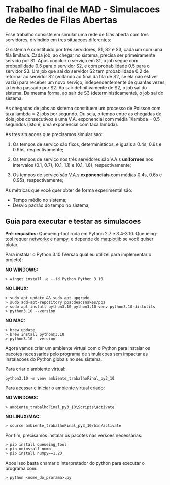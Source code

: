 # Trabalho final de MAD - Simulacoes de Redes de Filas Abertas

Esse trabalho consiste em simular uma rede de filas aberta com tres servidores, divindido em tres situacoes diferentes:

O sistema é constituído por três servidores, S1, S2 e S3, cada um com uma fila limitada. Cada job, ao chegar no sistema, precisa ser primeiramente servido por S1. Após concluir o serviço em S1, o job segue com probabilidade 0.5 para o servidor S2, e com probabilidade 0.5 para o servidor S3. Um job que sai do servidor S2 tem probabilidade 0.2 de retornar ao servidor S2 (voltando ao final da fila de S2, se ela não estiver vazia) para receber um novo serviço, independentemente de quantas vezes já tenha passado por S2. Ao sair definitivamente de S2, o job sai do sistema. Da mesma forma, ao sair de S3 (deterministicamente), o job sai do sistema.

As chegadas de jobs ao sistema constituem um processo de Poisson com taxa lambda = 2 jobs por segundo. Ou seja, o tempo entre as chegadas de dois jobs consecutivos é uma V.A. exponencial com média 1/lambda = 0.5 segundos (isto é, uma exponencial com taxa lambda).

As tres situacoes que precisamos simular sao:

1) Os tempos de serviço são fixos, determinísticos, e iguais a 0.4s, 0.6s e 0.95s, respectivamente;

2) Os tempos de serviço nos três servidores são V.A.s **uniformes** nos intervalos (0.1, 0.7), (0.1, 1.1) e (0.1, 1.8), respectivamente;

3) Os tempos de serviço são V.A.s **exponenciais** com médias 0.4s, 0.6s e 0.95s, respectivamente;

As métricas que você quer obter de forma experimental são:

- Tempo médio no sistema;
- Desvio padrão do tempo no sistema;

## Guia para executar e testar as simulacoes

**Pré-requisitos:** Queueing-tool roda em Python 2.7 e 3.4-3.10. Queueing-tool requer [networkx](https://networkx.org/) e [numpy](http://www.numpy.org/), e depende de [matplotlib](http://matplotlib.org/) se você quiser plotar.

Para instalar o Python 3.10 (Versao qual eu utilizei para implementar o projeto):

**NO WINDOWS:** 

```
> winget install -e --id Python.Python.3.10
``` 

**NO LINUX:** 

``` 
> sudo apt update && sudo apt upgrade
> sudo add-apt-repository ppa:deadsnakes/ppa
> sudo apt install python3.10 python3.10-venv python3.10-distutils
> python3.10 --version
``` 

**NO MAC:** 

``` 
> brew update
> brew install python@3.10
> python3.10 --version
```

Agora vamos criar um ambiente virtual com o Python para instalar os pacotes necessarios pelo programa de simulacoes sem impactar as instalacoes do Python globais no seu sistema. 

Para criar o ambiente virtual:
```
python3.10 -m venv ambiente_trabalhoFinal_py3_10
```

Para acessar e iniciar o ambiente virtual criado:

**NO WINDOWS:** 

```
> ambiente_trabalhoFinal_py3_10\Scripts\activate
```

**NO LINUX/MAC:** 

```
> source ambiente_trabalhoFinal_py3_10/bin/activate
```

Por fim, precisamos instalar os pacotes nas versoes necessarias.

```
> pip install queueing_tool
> pip uninstall nump
> pip install numpy==1.23
```

Apos isso basta chamar o interpretador do python para executar o programa com:

```
> python <nome_do_prorama>.py
```
